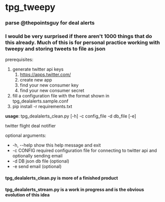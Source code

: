 # tpg_tweepy
### parse @thepointsguy for deal alerts
### I would be very surprised if there aren't 1000 things that do this already. Much of this is for personal practice working with tweepy and storing tweets to file as json

prerequisites: 

1. generate twitter api keys 
    1. https://apps.twitter.com/
    2. create new app
    3. find your new consumer key
    4. find your new consumer secret
2. fill a configuration file with the format shown in tpg_dealalerts.sample.conf
3. pip install -r requirements.txt

**usage**: tpg_dealalerts_clean.py [-h] -c config_file -d db_file [-e]

twitter flight deal notifier

optional arguments:
  * -h, --help  show this help message and exit
  * -c CONFIG   required configuration file for connecting to twitter api and
              optionally sending email
  * -d DB       json db file (optional)
  * -e          send email (optional)

#### tpg_dealalerts_clean.py is more of a finished product
#### tpg_dealalerts_stream.py is a work in progress and is the obvious evolution of this idea
